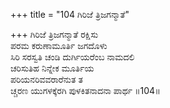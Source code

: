 +++
title = "104 ಗಿರಿಜೆ ತ್ರಿಜಗನ್ಮಾತೆ"

+++
ಗಿರಿಜೆ ತ್ರಿಜಗನ್ಮಾತೆ ರಕ್ಷಿಸು   
ಪರಮ ಕರುಣಾಮೂರ್ತಿ ಜಗದೊಳು   
ಸಿರಿ ಸರಸ್ವತಿ ಚಂಡಿ ದುರ್ಗಿಯರೆಂಬ ನಾಮದಲಿ   
ಚರಿಸುತಿಹ ನಿನ್ನೇಕ ಮೂರ್ತಿಯ  
ಪರಿಯನರಿವವರಾರೆನುತ ತ  
ಚ್ಚರಣ ಯುಗಳಕ್ಕೆರಗಿ ಪುಳಕಿತನಾದನಾ ಪಾರ್ಥ     ॥104॥